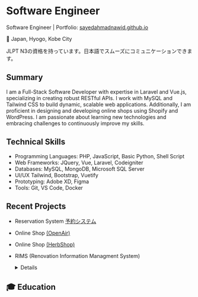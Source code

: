 
# Software Engineer
Software Engineer | Portfolio: [sayedahmadnawid.github.io](https://sayedahmadnawid.github.io/Resume/)

📌 Japan, Hyogo, Kobe City

JLPT N3の資格を持っています。日本語でスムーズにコミュニケーションできます。


## Summary
I am a Full-Stack Software Developer with expertise in Laravel and Vue.js, specializing in creating robust RESTful APIs. I work with MySQL and Tailwind CSS to build dynamic, scalable web applications. Additionally, I am proficient in designing and developing online shops using Shopify and WordPress. I am passionate about learning new technologies and embracing challenges to continuously improve my skills.

## Technical Skills
- Programming Languages: PHP, JavaScript, Basic Python, Shell Script
- Web Frameworks: JQuery, Vue, Laravel, Codeigniter
- Databases: MySQL, MongoDB, Microsoft SQL Server
- UI/UX Tailwind, Bootstrap, Vuetify
- Prototyping: Adobe XD, Figma
- Tools: Git, VS Code, Docker

## Recent Projects
- Reservation System  [予約システム](https://reservation.urbanpicnic.jp)
  
- Online Shop  [(OpenAir)](https://www.openair.beer/)

- Online Shop  [(HerbShop)](https://www.openair.beer/)

- RIMS (Renovation Information Managment System)
  <details>
   <summary> Details </summary>
  
      Details of the used Technology
  
    </details>
## 🎓 Education


